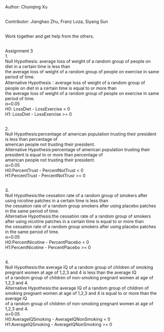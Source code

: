 <br>Author: Chunqing Xu

<br>Contributor: Jianghao Zhu, Franz Loza, Siyang Sun

<br>Work together and get help from the others.





<br>Assignment 3
<br>1.
<br>Null Hypothesis: average loss of weight of a random group of people on diet in a certain time is less than
<br>the average loss of weight of a random group of people on exercise in same period of time.
<br>Alternative Hypothesis：average loss of weight of a random group of people on diet in a certain time is equal to or more than
<br>the average loss of weight of a random group of people on exercise in same period of time.
<br>α=0.05
<br>H0: LossDiet - LossExercise < 0
<br>H1: LossDiet - LossExercise >= 0

<br>2.
<br>Null Hypothesis:percentage of american population trusting their president is less than percentage of
<br>american people not trusting their president.
<br>Alternative Hypothesis:percentage of american population trusting their president is equal to or more than percentage of
<br>american people not trusting their president.
<br>α=0.05
<br>H0:PercentTrust - PercentNotTrust < 0
<br>H1:PercentTrust - PercentNotTrusr >= 0

<br>3.
<br>Null Hypothesis:the cessation rate of a random group of smokers after using nicotine patches in a certain time is less than
<br>the cessation rate of a random group smokers after using placebo patches in the same period of time.
<br>Alternative Hypothesis:the cessation rate of a random group of smokers after using nicotine patches in a certain time is equal to or more than
<br>the cessation rate of a random group smokers after using placebo patches in the same period of time.
<br>α=0.05
<br>H0:PercentNicotine - PercentPlacebo < 0
<br>H1:PercentNicotine - PercentPlacebo >= 0

<br>4.
<br>Null Hypothesis:the average IQ of a random group of children of smoking pregnant women at age of 1,2,3 and 4 is less than the average IQ
<br>of a random group of children of non-smoking pregnant women at age of 1,2,3 and 4.
<br>Alternative Hypothesis:the average IQ of a random group of children of smoking pregnant women at age of 1,2,3 and 4 is equal to or more than the average IQ
<br>of a random group of children of non-smoking pregnant women at age of 1,2,3 and 4.
<br>α=0.05
<br>H0:AverageIQSmoking - AverageIQNonSmoking < 0
<br>H1:AverageIQSmoking - AverageIQNonSmoking >= 0
